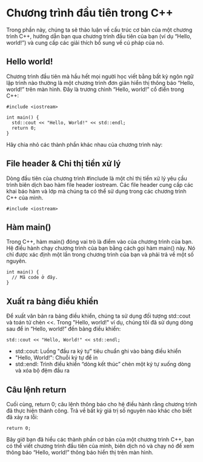 # Chương trình đầu tiên trong C++
Trong phần này, chúng ta sẽ thảo luận về cấu trúc cơ bản của một chương trình C++, hướng dẫn bạn qua chương trình đầu tiên của bạn (ví dụ “Hello, world!”) và cung cấp các giải thích bổ sung về cú pháp của nó.
## Hello world!
Chương trình đầu tiên mà hầu hết mọi người học viết bằng bất kỳ ngôn ngữ lập trình nào thường là một chương trình đơn giản hiển thị thông báo “Hello, world!” trên màn hình. Đây là trương chình “Hello, world!” cổ điển trong C++:
~~~
#include <iostream>

int main() {
  std::cout << "Hello, World!" << std::endl;
  return 0;
}
~~~
Hãy chia nhỏ các thành phần khác nhau của chương trình này:
## File header & Chỉ thị tiền xử lý
Dòng đầu tiên của chương trình #include <iostream> là một chỉ thị tiền xử lý yêu cầu trình biên dịch bao hàm file header iostream. Các file header cung cấp các khai báo hàm và lớp mà chúng ta có thể sử dụng trong các chương trình C++ của mình.
~~~
#include <iostream>
~~~
## Hàm main()
Trong C++, hàm main() đóng vai trò là điểm vào của chương trình của bạn. Hệ điều hành chạy chương trình của bạn bằng cách gọi hàm main() này. Nó chỉ được xác định một lần trong chương trình của bạn và phải trả về một số nguyên.
~~~
int main() {
  // Mã code ở đây.
}
~~~
## Xuất ra bảng điều khiển
Để xuất văn bản ra bảng điều khiển, chúng ta sử dụng đối tượng std::cout và toán tử chèn <<. Trong "Hello, world!" ví dụ, chúng tôi đã sử dụng dòng sau để in “Hello, world!” đến bảng điều khiển:
~~~
std::cout << "Hello, World!" << std::endl;
~~~
- std::cout: Luồng "đầu ra ký tự" tiêu chuẩn ghi vào bảng điều khiển
- "Hello, World!": Chuỗi ký tự để in
- std::endl: Trình điều khiển “dòng kết thúc” chèn một ký tự xuống dòng và xóa bộ đệm đầu ra
## Câu lệnh return
Cuối cùng, return 0; câu lệnh thông báo cho hệ điều hành rằng chương trình đã thực hiện thành công. Trả về bất kỳ giá trị số nguyên nào khác cho biết đã xảy ra lỗi:
~~~
return 0;
~~~
Bây giờ bạn đã hiểu các thành phần cơ bản của một chương trình C++, bạn có thể viết chương trình đầu tiên của mình, biên dịch nó và chạy nó để xem thông báo “Hello, world!” thông báo hiển thị trên màn hình.